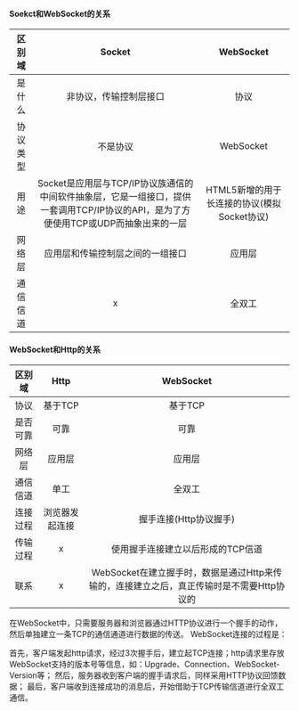 #### Soekct和WebSocket的关系
区别域|Socket|WebSocket
:---:|:---:|:---:|
是什么|非协议，传输控制层接口|协议
协议类型|不是协议|WebSocket
用途|Socket是应用层与TCP/IP协议族通信的中间软件抽象层，它是一组接口，提供一套调用TCP/IP协议的API，是为了方便使用TCP或UDP而抽象出来的一层|HTML5新增的用于长连接的协议(模拟Socket协议)
网络层|应用层和传输控制层之间的一组接口|应用层
通信信道|x|全双工
#### WebSocket和Http的关系

区别域|Http|WebSocket
:---:|:---:|:---:|
协议|基于TCP|基于TCP
是否可靠|可靠|可靠
网络层|应用层|应用层
通信信道|单工|全双工
连接过程|浏览器发起连接|握手连接(Http协议握手)
传输过程|x|使用握手连接建立以后形成的TCP信道
联系|x|WebSocket在建立握手时，数据是通过Http来传输的，连接建立之后，真正传输时是不需要Http协议的

在WebSocket中，只需要服务器和浏览器通过HTTP协议进行一个握手的动作，然后单独建立一条TCP的通信通道进行数据的传送。
WebSocket连接的过程是：

首先，客户端发起http请求，经过3次握手后，建立起TCP连接；http请求里存放WebSocket支持的版本号等信息，如：Upgrade、Connection、WebSocket-Version等；
然后，服务器收到客户端的握手请求后，同样采用HTTP协议回馈数据；
最后，客户端收到连接成功的消息后，开始借助于TCP传输信道进行全双工通信。
